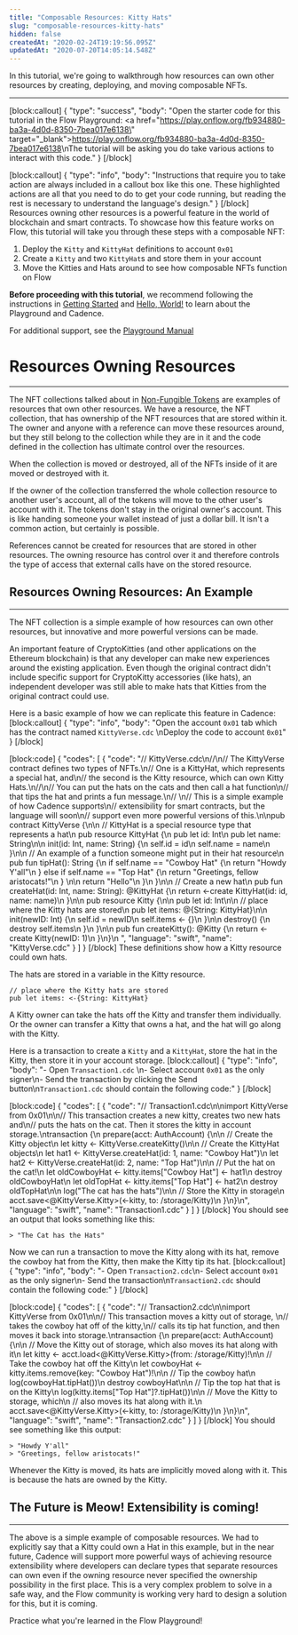 ```yaml
---
title: "Composable Resources: Kitty Hats"
slug: "composable-resources-kitty-hats"
hidden: false
createdAt: "2020-02-24T19:19:56.095Z"
updatedAt: "2020-07-20T14:05:14.548Z"
---
```

In this tutorial, we're going to walkthrough how resources can own other resources by creating, deploying, and moving composable NFTs.

---
[block:callout]
{
  "type": "success",
  "body": "Open the starter code for this tutorial in the Flow Playground: <a href=\"https://play.onflow.org/fb934880-ba3a-4d0d-8350-7bea017e6138\" target=\"_blank\">https://play.onflow.org/fb934880-ba3a-4d0d-8350-7bea017e6138</a>\nThe tutorial will be asking you do take various actions to interact with this code."
}
[/block]

[block:callout]
{
  "type": "info",
  "body": "Instructions that require you to take action are always included in a callout box like this one. These highlighted actions are all that you need to do to get your code running, but reading the rest is necessary to understand the language's design."
}
[/block]
Resources owning other resources is a powerful feature in the world of blockchain and smart contracts. To showcase how this feature works on Flow, this tutorial will take you through these steps with a composable NFT:

1. Deploy the `Kitty` and `KittyHat` definitions to account `0x01`
2. Create a `Kitty` and two `KittyHat`s and store them in your account
3. Move the Kitties and Hats around to see how composable NFTs function on Flow

**Before proceeding with this tutorial**, we recommend following the instructions in [Getting Started](doc:getting-started) and [Hello, World!](doc:hello-world) to learn about the Playground and Cadence.

For additional support, see the [Playground Manual](doc:playground-manual)

# Resources Owning Resources

---

The NFT collections talked about in [Non-Fungible Tokens](doc:non-fungible-tokens) are examples of resources that own other resources. We have a resource, the NFT collection, that has ownership of the NFT resources that are stored within it. The owner and anyone with a reference can move these resources around, but they still belong to the collection while they are in it and the code defined in the collection has ultimate control over the resources.

When the collection is moved or destroyed, all of the NFTs inside of it are moved or destroyed with it.

If the owner of the collection transferred the whole collection resource to another user's account, all of the tokens will move to the other user's account with it. The tokens don't stay in the original owner's account. This is like handing someone your wallet instead of just a dollar bill. It isn't a common action, but certainly is possible.

References cannot be created for resources that are stored in other resources. The owning resource has control over it and therefore controls the type of access that external calls have on the stored resource.

## Resources Owning Resources: An Example

---

The NFT collection is a simple example of how resources can own other resources, but innovative and more powerful versions can be made. 

An important feature of CryptoKitties (and other applications on the Ethereum blockchain) is that any developer can make new experiences around the existing application. Even though the original contract didn't include specific support for CryptoKitty accessories (like hats), an independent developer was still able to make hats that Kitties from the original contract could use.

Here is a basic example of how we can replicate this feature in Cadence:
[block:callout]
{
  "type": "info",
  "body": "Open the account `0x01` tab which has the contract named `KittyVerse.cdc` \nDeploy the code to account `0x01`"
}
[/block]

[block:code]
{
  "codes": [
    {
      "code": "// KittyVerse.cdc\n//\n// The KittyVerse contract defines two types of NFTs.\n// One is a KittyHat, which represents a special hat, and\n// the second is the Kitty resource, which can own Kitty Hats.\n//\n// You can put the hats on the cats and then call a hat function\n// that tips the hat and prints a fun message.\n// \n// This is a simple example of how Cadence supports\n// extensibility for smart contracts, but the language will soon\n// support even more powerful versions of this.\n\npub contract KittyVerse {\n\n    // KittyHat is a special resource type that represents a hat\n    pub resource KittyHat {\n        pub let id: Int\n        pub let name: String\n\n        init(id: Int, name: String) {\n            self.id = id\n            self.name = name\n        }\n\n        // An example of a function someone might put in their hat resource\n        pub fun tipHat(): String {\n            if self.name == \"Cowboy Hat\" {\n                return \"Howdy Y'all\"\n            } else if self.name == \"Top Hat\" {\n                return \"Greetings, fellow aristocats!\"\n            } \n\n            return \"Hello\"\n        }\n    }\n\n    // Create a new hat\n    pub fun createHat(id: Int, name: String): @KittyHat {\n        return <-create KittyHat(id: id, name: name)\n    }\n\n    pub resource Kitty {\n\n        pub let id: Int\n\n        // place where the Kitty hats are stored\n        pub let items: @{String: KittyHat}\n\n        init(newID: Int) {\n            self.id = newID\n            self.items <- {}\n        }\n\n        destroy() {\n            destroy self.items\n        }\n    }\n\n    pub fun createKitty(): @Kitty {\n        return <-create Kitty(newID: 1)\n    }\n}\n ",
      "language": "swift",
      "name": "KittyVerse.cdc"
    }
  ]
}
[/block]
These definitions show how a Kitty resource could own hats.

The hats are stored in a variable in the Kitty resource.

    // place where the Kitty hats are stored
    pub let items: <-{String: KittyHat}

A Kitty owner can take the hats off the Kitty and transfer them individually. Or the owner can transfer a Kitty that owns a hat, and the hat will go along with the Kitty. 

Here is a transaction to create a `Kitty` and a `KittyHat`, store the hat in the Kitty, then store it in your account storage.
[block:callout]
{
  "type": "info",
  "body": "- Open `Transaction1.cdc` \n- Select account `0x01` as the only signer\n- Send the transaction by clicking the Send button\n`Transaction1.cdc` should contain the following code:"
}
[/block]

[block:code]
{
  "codes": [
    {
      "code": "// Transaction1.cdc\n\nimport KittyVerse from 0x01\n\n// This transaction creates a new kitty, creates two new hats and\n// puts the hats on the cat. Then it stores the kitty in account storage.\ntransaction {\n  prepare(acct: AuthAccount) {\n\n    // Create the Kitty object\n    let kitty <- KittyVerse.createKitty()\n\n    // Create the KittyHat objects\n    let hat1 <- KittyVerse.createHat(id: 1, name: \"Cowboy Hat\")\n    let hat2 <- KittyVerse.createHat(id: 2, name: \"Top Hat\")\n\n    // Put the hat on the cat!\n    let oldCowboyHat <- kitty.items[\"Cowboy Hat\"] <- hat1\n    destroy oldCowboyHat\n    let oldTopHat <- kitty.items[\"Top Hat\"] <- hat2\n    destroy oldTopHat\n\n    log(\"The cat has the hats\")\n\n    // Store the Kitty in storage\n    acct.save<@KittyVerse.Kitty>(<-kitty, to: /storage/Kitty)\n  }\n}\n",
      "language": "swift",
      "name": "Transaction1.cdc"
    }
  ]
}
[/block]
You should see an output that looks something like this:

```
> "The Cat has the Hats"
```

Now we can run a transaction to move the Kitty along with its hat, remove the cowboy hat from the Kitty, then make the Kitty tip its hat.
[block:callout]
{
  "type": "info",
  "body": "- Open `Transaction2.cdc`\n- Select account `0x01` as the only signer\n- Send the transaction\n`Transaction2.cdc` should contain the following code:"
}
[/block]

[block:code]
{
  "codes": [
    {
      "code": "// Transaction2.cdc\n\nimport KittyVerse from 0x01\n\n// This transaction moves a kitty out of storage, \n// takes the cowboy hat off of the kitty,\n// calls its tip hat function, and then moves it back into storage.\ntransaction {\n  prepare(acct: AuthAccount) {\n\n    // Move the Kitty out of storage, which also moves its hat along with it\n    let kitty <- acct.load<@KittyVerse.Kitty>(from: /storage/Kitty)!\n\n    // Take the cowboy hat off the Kitty\n    let cowboyHat <- kitty.items.remove(key: \"Cowboy Hat\")!\n\n    // Tip the cowboy hat\n    log(cowboyHat.tipHat())\n    destroy cowboyHat\n\n    // Tip the top hat that is on the Kitty\n    log(kitty.items[\"Top Hat\"]?.tipHat())\n\n    // Move the Kitty to storage, which\n    // also moves its hat along with it.\n    acct.save<@KittyVerse.Kitty>(<-kitty, to: /storage/Kitty)\n  }\n}\n",
      "language": "swift",
      "name": "Transaction2.cdc"
    }
  ]
}
[/block]
You should see something like this output:

```
> "Howdy Y'all"
> "Greetings, fellow aristocats!"
```

Whenever the Kitty is moved, its hats are implicitly moved along with it. This is because the hats are owned by the Kitty. 

## The Future is Meow! Extensibility is coming!

---

The above is a simple example of composable resources. We had to explicitly say that a Kitty could own a Hat in this example, but in the near future, Cadence will support more powerful ways of achieving resource extensibility where developers can declare types that separate resources can own even if the owning resource never specified the ownership possibility in the first place. This is a very complex problem to solve in a safe way, and the Flow community is working very hard to design a solution for this, but it is coming.



Practice what you're learned in the Flow Playground!